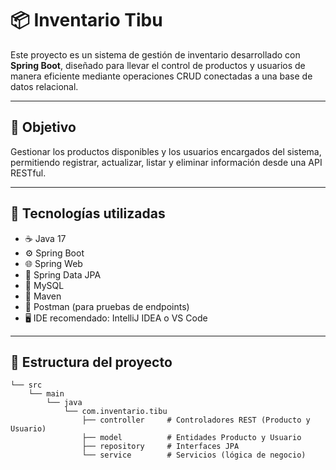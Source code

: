 # 📦 Inventario Tibu 

Este proyecto es un sistema de gestión de inventario desarrollado con **Spring Boot**, diseñado para llevar el control de productos y usuarios de manera eficiente mediante operaciones CRUD conectadas a una base de datos relacional.

---

## 🎯 Objetivo

Gestionar los productos disponibles y los usuarios encargados del sistema, permitiendo registrar, actualizar, listar y eliminar información desde una API RESTful.

---

## 🧰 Tecnologías utilizadas

- ☕ Java 17
- ⚙️ Spring Boot
- 🌐 Spring Web
- 🧬 Spring Data JPA
- 🐬 MySQL
- 🔧 Maven
- 📩 Postman (para pruebas de endpoints)
- 🖥️ IDE recomendado: IntelliJ IDEA o VS Code

---

## 📁 Estructura del proyecto

```plaintext
└── src
    └── main
        └── java
            └── com.inventario.tibu
                ├── controller     # Controladores REST (Producto y Usuario)
                ├── model          # Entidades Producto y Usuario
                ├── repository     # Interfaces JPA
                └── service        # Servicios (lógica de negocio)
